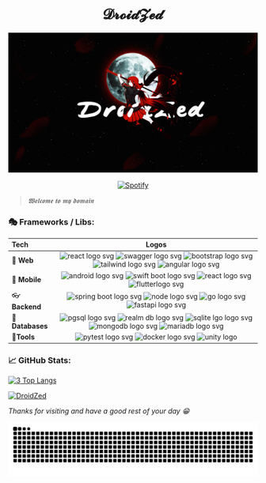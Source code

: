 
<div align="center">

# 𝓓𝓻𝓸𝓲𝓭𝓩𝓮𝓭

<img src="new_wallpaper_blood_c.png" />

[![Spotify](https://novatorem-8vrkbcul1-droidzed.vercel.app/api/spotify)](https://open.spotify.com/user/9jib0d4osau56gxt26y8oca6h)

</div>

>*_𝖂𝖊𝖑𝖈𝖔𝖒𝖊 𝖙𝖔 𝖒𝖞 𝖉𝖔𝖒𝖆𝖎𝖓_*

### 🎭 Frameworks / Libs:

| Tech | Logos  |
|:--|:--:
|🎨 **Web** | <img src="https://raw.githubusercontent.com/yurijserrano/Github-Profile-Readme-Logos/master/frameworks/react.svg" width="40" height="40" alt="react logo svg"/> <img src="https://user-images.githubusercontent.com/25181517/186711335-a3729606-5a78-4496-9a36-06efcc74f800.png" width="40" height="40" alt="swagger logo svg"/> <img src="https://user-images.githubusercontent.com/25181517/183898054-b3d693d4-dafb-4808-a509-bab54cf5de34.png" width="40" height="40" alt="bootstrap logo svg"/> <img src="https://user-images.githubusercontent.com/25181517/202896760-337261ed-ee92-4979-84c4-d4b829c7355d.png" width="40" height="40" alt="tailwind logo svg"/> <img src="https://raw.githubusercontent.com/yurijserrano/Github-Profile-Readme-Logos/master/frameworks/angular.svg" width="40" height="40" alt="angular logo svg" /> |
|📱 **Mobile** |  <img src="https://user-images.githubusercontent.com/25181517/117269608-b7dcfb80-ae58-11eb-8e66-6cc8753553f0.png" width="50" height="50" alt="android logo svg" />  <img src="https://user-images.githubusercontent.com/25181517/121406389-6267a300-c95e-11eb-8d67-f1e22afe8aea.png" width="50" height="50" alt="swift boot logo svg" /> <img src="https://raw.githubusercontent.com/yurijserrano/Github-Profile-Readme-Logos/master/frameworks/react.svg" width="40" height="40" alt="react logo svg"/>  <img src="https://user-images.githubusercontent.com/25181517/186150365-da1eccce-6201-487c-8649-45e9e99435fd.png" width="50" height="50" alt="flutterlogo svg" /> |
| 👓 **Backend** | <img src="https://raw.githubusercontent.com/yurijserrano/Github-Profile-Readme-Logos/master/frameworks/spring.svg" width="50" height="50" alt="spring boot logo svg" /> <img src="https://raw.githubusercontent.com/yurijserrano/Github-Profile-Readme-Logos/master/frameworks/nodejs.svg" width="60" height="60" alt="node logo svg" />  <img src="https://raw.githubusercontent.com/yurijserrano/Github-Profile-Readme-Logos/master/programming%20languages/go.svg" height="60" alt="go logo svg" /> <img src="https://fastapi.tiangolo.com/img/logo-margin/logo-teal.png" width="160" height="60" alt="fastapi logo svg" />  |
| 💾 **Databases** | <img src="https://user-images.githubusercontent.com/25181517/117208740-bfb78400-adf5-11eb-97bb-09072b6bedfc.png" width="50" height="50" alt="pgsql logo svg"/> <img src="https://github.com/marwin1991/profile-technology-icons/assets/136815194/79868fa1-41b8-411f-bd00-cda9ba6723ca" width="40" height="40" alt="realm db logo svg" /> <img src="https://github.com/marwin1991/profile-technology-icons/assets/136815194/82df4543-236b-4e45-9604-5434e3faab17" width="40" height="40" alt="sqlite lgo logo svg" /> <img src="https://user-images.githubusercontent.com/25181517/182884177-d48a8579-2cd0-447a-b9a6-ffc7cb02560e.png" width="40" height="40" alt="mongodb logo svg" /> <img src="https://github.com/marwin1991/profile-technology-icons/assets/136815194/3c698a4f-84e4-4849-a900-476b14311634" width="40" height="40" alt="mariadb logo svg" />  |
| 🔨**Tools** | <img src="https://user-images.githubusercontent.com/25181517/184117132-9e89a93b-65fb-47c3-91e7-7d0f99e7c066.png" width="40" height="40" alt="pytest logo svg" /> <img src="https://user-images.githubusercontent.com/25181517/117207330-263ba280-adf4-11eb-9b97-0ac5b40bc3be.png" width="40" height="40" alt="docker logo svg"/> <img src="https://user-images.githubusercontent.com/25181517/193427941-9437dbbe-376f-40dc-9573-0ef5c02a26a7.png" width="40" height="40" alt="unity logo" />

<div style="display: block;">

### 📈 GitHub Stats:

[![3 Top Langs](https://github-readme-stats-r8du3nvuw-droidzed.vercel.app/api/top-langs/?username=droidzed&theme=midnight-purple&langs_count=20&layout=compact&count_private=true)](https://github.com/anuraghazra/github-readme-stats)

[![DroidZed](https://github-readme-stats-r8du3nvuw-droidzed.vercel.app/api?username=droidzed&show_icons=true&bg_color=10,6e14aa,904e95&title_color=fff&text_color=fff&include_all_commits=true&custom_title=DroidZed&count_private=true)](https://github.com/anuraghazra/github-readme-stats)

<em> Thanks for visiting and have a good rest of your day 😁 </em>

<picture>
  <source media="(prefers-color-scheme: dark)" srcset="https://raw.githubusercontent.com/DroidZed/DroidZed/output/github-contribution-grid-snake-dark.svg" /> 
  <source media="(prefers-color-scheme: light)" srcset="https://raw.githubusercontent.com/DroidZed/DroidZed/output/github-contribution-grid-snake.svg" /> 
  <img alt="github-snake" src="https://raw.githubusercontent.com/DroidZed/DroidZed/output/github-contribution-grid-snake-dark.svg" /> 
</picture>
